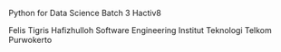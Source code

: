 Python for Data Science
Batch 3
Hactiv8

Felis Tigris Hafizhulloh
Software Engineering
Institut Teknologi Telkom Purwokerto